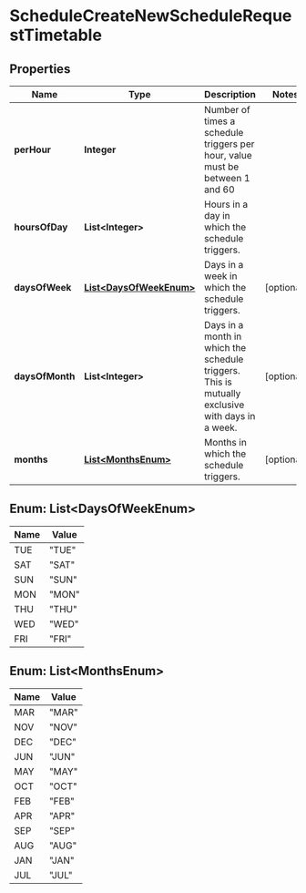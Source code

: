 

# ScheduleCreateNewScheduleRequestTimetable


## Properties

| Name | Type | Description | Notes |
|------------ | ------------- | ------------- | -------------|
|**perHour** | **Integer** | Number of times a schedule triggers per hour, value must be between 1 and 60 |  |
|**hoursOfDay** | **List&lt;Integer&gt;** | Hours in a day in which the schedule triggers. |  |
|**daysOfWeek** | [**List&lt;DaysOfWeekEnum&gt;**](#List&lt;DaysOfWeekEnum&gt;) | Days in a week in which the schedule triggers. |  [optional] |
|**daysOfMonth** | **List&lt;Integer&gt;** | Days in a month in which the schedule triggers. This is mutually exclusive with days in a week. |  [optional] |
|**months** | [**List&lt;MonthsEnum&gt;**](#List&lt;MonthsEnum&gt;) | Months in which the schedule triggers. |  [optional] |



## Enum: List&lt;DaysOfWeekEnum&gt;

| Name | Value |
|---- | -----|
| TUE | &quot;TUE&quot; |
| SAT | &quot;SAT&quot; |
| SUN | &quot;SUN&quot; |
| MON | &quot;MON&quot; |
| THU | &quot;THU&quot; |
| WED | &quot;WED&quot; |
| FRI | &quot;FRI&quot; |



## Enum: List&lt;MonthsEnum&gt;

| Name | Value |
|---- | -----|
| MAR | &quot;MAR&quot; |
| NOV | &quot;NOV&quot; |
| DEC | &quot;DEC&quot; |
| JUN | &quot;JUN&quot; |
| MAY | &quot;MAY&quot; |
| OCT | &quot;OCT&quot; |
| FEB | &quot;FEB&quot; |
| APR | &quot;APR&quot; |
| SEP | &quot;SEP&quot; |
| AUG | &quot;AUG&quot; |
| JAN | &quot;JAN&quot; |
| JUL | &quot;JUL&quot; |



